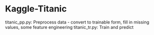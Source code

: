 # Kaggle-Titanic

titanic_pp.py: Preprocess data - convert to trainable form, fill in missing values, some feature engineering
titanic_tr.py: Train and predict
